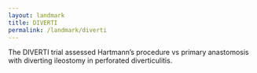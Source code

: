```yaml
---
layout: landmark
title: DIVERTI
permalink: /landmark/diverti
---
```


The DIVERTI trial assessed Hartmann’s procedure vs primary anastomosis with diverting ileostomy in perforated diverticulitis.
